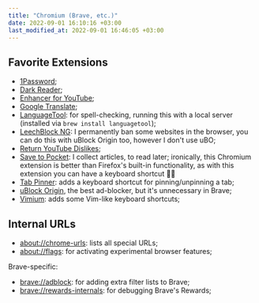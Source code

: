 ```yaml
---
title: "Chromium (Brave, etc.)"
date: 2022-09-01 16:10:16 +03:00
last_modified_at: 2022-09-01 16:46:05 +03:00
---
```


## Favorite Extensions

- [1Password](https://chrome.google.com/webstore/detail/1password-%E2%80%93-password-mana/aeblfdkhhhdcdjpifhhbdiojplfjncoa);
- [Dark Reader](https://chrome.google.com/webstore/detail/dark-reader/eimadpbcbfnmbkopoojfekhnkhdbieeh);
- [Enhancer for YouTube](https://chrome.google.com/webstore/detail/enhancer-for-youtube/ponfpcnoihfmfllpaingbgckeeldkhle);
- [Google Translate](https://chrome.google.com/webstore/detail/google-translate/aapbdbdomjkkjkaonfhkkikfgjllcleb);
- [LanguageTool](https://chrome.google.com/webstore/detail/grammar-spell-checker-%E2%80%94-l/oldceeleldhonbafppcapldpdifcinji?utm_source=lt-homepage): for spell-checking, running this with a local server (installed via `brew install languagetool`);
- [LeechBlock NG](https://chrome.google.com/webstore/detail/leechblock-ng/blaaajhemilngeeffpbfkdjjoefldkok): I permanently ban some websites in the browser, you can do this with uBlock Origin too, however I don't use uBO;
- [Return YouTube Dislikes](https://chrome.google.com/webstore/detail/return-youtube-dislike/gebbhagfogifgggkldgodflihgfeippi);
- [Save to Pocket](https://chrome.google.com/webstore/detail/save-to-pocket/niloccemoadcdkdjlinkgdfekeahmflj?hl=en): I collect articles, to read later; ironically, this Chromium extension is better than Firefox's built-in functionality, as with this extension you can have a keyboard shortcut 🤦‍♂️
- [Tab Pinner](https://chrome.google.com/webstore/detail/tab-pinner-keyboard-short/mbcjcnomlakhkechnbhmfjhnnllpbmlh): adds a keyboard shortcut for pinning/unpinning a tab;
- [uBlock Origin](https://chrome.google.com/webstore/detail/ublock-origin/cjpalhdlnbpafiamejdnhcphjbkeiagm?hl=en), the best ad-blocker, but it's unnecessary in Brave;
- [Vimium](https://chrome.google.com/webstore/detail/vimium/dbepggeogbaibhgnhhndojpepiihcmeb): adds some Vim-like keyboard shortcuts;

## Internal URLs

- [about://chrome-urls](about://chrome-urls): lists all special URLs;
- [about://flags](about://flags): for activating experimental browser features;

Brave-specific:

- [brave://adblock](about://adblock): for adding extra filter lists to Brave;
- [brave://rewards-internals](brave://rewards-internals/): for debugging Brave's Rewards;
